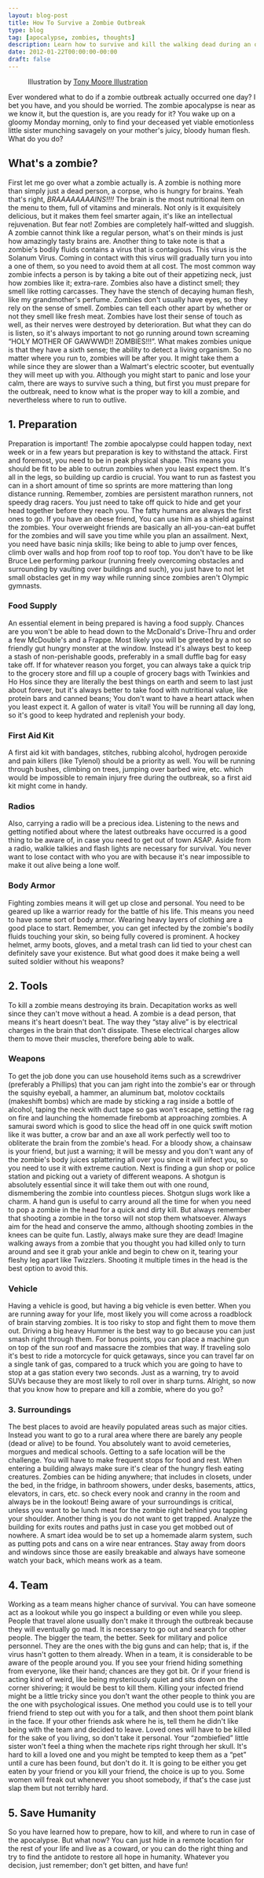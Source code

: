 ```yaml
---
layout: blog-post
title: How To Survive a Zombie Outbreak
type: blog
tag: [apocalypse, zombies, thoughts]
description: Learn how to survive and kill the walking dead during an outbreak with this helpful guide.
date: 2012-01-22T00:00:00-00:00
draft: false
---
```

<figure>
	<img src="how-to-survive-a-zombie-outbreak-tony-moore-illustration.png" alt="">
	<figcaption>
		Illustration by <a href="http://tonymooreillustration.com/gallery/main.php?g2_itemId=579" target="_blank" rel="nofollow">Tony Moore Illustration</a>
	</figcaption>
</figure>

Ever wondered what to do if a zombie outbreak actually occurred one day? I bet you have, and you should be worried. The zombie apocalypse is near as we know it, but the question is, are you ready for it? You wake up on a gloomy Monday morning, only to find your deceased yet viable emotionless little sister munching savagely on your mother's juicy, bloody human flesh. What do you do?

## What's a zombie?

First let me go over what a zombie actually is. A zombie is nothing more than simply just a dead person, a corpse, who is hungry for brains. Yeah that's right, <em>BRAAAAAAAAINS!!!!</em> The brain is the most nutritional item on the menu to them, full of vitamins and minerals. Not only is it exquisitely delicious, but it makes them feel smarter again, it's like an intellectual rejuvenation. But fear not! Zombies are completely half-witted and sluggish. A zombie cannot think like a regular person, what's on their minds is just how amazingly tasty brains are. Another thing to take note is that a zombie's bodily fluids contains a virus that is contagious. This virus is the Solanum Virus. Coming in contact with this virus will gradually turn you into a one of them, so you need to avoid them at all cost. The most common way zombie infects a person is by taking a bite out of their appetizing neck, just how zombies like it; extra-rare. Zombies also have a distinct smell; they smell like rotting carcasses. They have the stench of  decaying human flesh, like my grandmother's perfume. Zombies don't usually have eyes, so they rely on the sense of smell. Zombies can tell each other apart by whether or not they smell like fresh meat. Zombies have lost their sense of touch as well, as their nerves were destroyed by deterioration. But what they can do is listen, so it's always  important to not go running around town screaming “HOLY MOTHER OF GAWWWD!! ZOMBIES!!!”.  What makes zombies unique is that they have a sixth sense; the ability to detect a living organism. So no matter where you run to, zombies will be after you. It might take them a while since they are slower than a Walmart's electric scooter, but eventually they will meet up with you. Although you might start to panic and lose your calm, there are ways to survive such a thing, but first you must prepare for the outbreak, need to know what is the proper way to kill a zombie, and nevertheless where to run to outlive.

## 1. Preparation

Preparation is important! The zombie apocalypse could happen today, next week or in a few years but preparation is key to withstand the attack. First and foremost, you need to be in peak physical shape. This means you should be fit to be able to outrun zombies when you least expect them. It's all in the legs, so building up cardio is crucial. You want to run as fastest you can in a short amount of time so sprints are more mattering than long distance running. Remember, zombies are persistent marathon runners, not speedy drag racers. You just need to take off quick to hide and get your head together before they reach you. The fatty humans are always the first ones to go. If you have an obese friend, You can use him as a shield against the zombies. Your overweight friends are basically an all-you-can-eat buffet for the zombies and will save you time while you plan an assailment.
	Next, you need have basic ninja skills; like being to able to jump over fences, climb over walls and hop from roof top to roof top. You don't have to be like Bruce Lee performing parkour (running freely overcoming obstacles and surrounding by vaulting over buildings and such), you just have to not let small obstacles get in my way while running since zombies aren't Olympic gymnasts.

### Food Supply

An essential element in being prepared is having a food supply. Chances are you won't be able to head down to the McDonald's Drive-Thru and order a few McDouble's and a Frappe. Most likely you will be greeted by a not so friendly gut hungry monster at the window. Instead it's always best to keep a stash of non-perishable goods, preferably in a small duffle bag for easy take off. If for whatever reason you forget, you can always take a quick trip to the grocery store and fill up a couple of grocery bags with Twinkies and Ho Hos since they are literally the best things on earth and seem to last just about forever, but it's always better to take food with nutritional value, like protein bars and canned beans; You don't want to have a heart attack when you least expect it. A gallon of water is vital! You will be running all day long, so it's good to keep hydrated and replenish your body.

### First Aid Kit

A first aid kit with bandages, stitches, rubbing alcohol, hydrogen peroxide and pain killers (like Tylenol) should be a priority as well. You will be running through bushes, climbing on trees, jumping over barbed wire, etc. which would be impossible to remain injury free during the outbreak, so a first aid kit might come in handy.

### Radios

Also, carrying a radio will be a precious idea. Listening to the news and getting notified about where the latest outbreaks have occurred is a good thing to be aware of, in case you need to get out of town ASAP. Aside from a radio, walkie talkies and flash lights are necessary for survival. You never want to lose contact with who you are with because it's near impossible to make it out alive being a lone wolf.

### Body Armor

Fighting zombies means it will get up close and personal. You need to be geared up like a warrior ready for the battle of his life. This means you need to have some sort of body armor. Wearing heavy layers of clothing are a good place to start. Remember, you can get infected by the zombie's bodily fluids touching your skin, so being fully covered is prominent. A hockey helmet, army boots, gloves, and a metal trash can lid tied to your chest can definitely save your existence. But what good does it make being a well suited soldier without his weapons?

## 2. Tools

To kill a zombie means destroying its brain. Decapitation works as well since they can't move without a head. A zombie is a dead person, that means it's heart doesn't beat. The way they “stay alive” is by electrical charges in the brain that don't dissipate. These electrical charges allow them to move their muscles, therefore being able to walk.

### Weapons

To get the job done you can use household items such as a screwdriver (preferably a Phillips) that you can jam right into the zombie's ear or through the squishy eyeball, a hammer, an aluminum bat, molotov cocktails (makeshift bombs) which are made by sticking a rag inside a bottle of alcohol, taping the neck with duct tape so gas won't escape, setting the rag on fire and launching the homemade firebomb at approaching zombies. A samurai sword which is good to slice the head off in one quick swift motion like it was butter, a crow bar and an axe all work perfectly well too to obliterate the brain from the zombie's head. For a bloody show, a chainsaw is your friend, but just a warning; it will be messy and you don't want any of the zombie's body juices splattering all over you since it will infect you, so you need to use it with extreme caution. Next is finding a gun shop or police station and picking out a variety of different weapons. A shotgun is absolutely essential since it will take them out with one round, dismembering the zombie into countless pieces. Shotgun slugs work like a charm. A hand gun is useful to carry around all the time for when you need to pop a zombie in the head for a quick and dirty kill. But always remember that shooting a zombie in the torso will not stop them whatsoever. Always aim for the head and conserve the ammo, although shooting zombies in the knees can be quite fun. Lastly, always make sure they are dead! Imagine walking aways from a zombie that you thought you had killed only to turn around and see it grab your ankle and begin to chew on it, tearing your fleshy leg apart like Twizzlers.  Shooting it multiple times in the head is the best option to avoid this.

### Vehicle

Having a vehicle is good, but having a big vehicle is even better. When you are running away for your life, most likely you will come across a roadblock of brain starving zombies. It is too risky to stop and fight them to move them out. Driving a big heavy Hummer is the best way to go because you can just smash right through them. For bonus points, you can place a machine gun on top of the sun roof and massacre the zombies that way. If traveling solo it's best to ride a motorcycle for quick getaways,  since you can travel far on a single tank of gas, compared to a truck which you are going to have to stop at a gas station every two seconds. Just as a warning, try to avoid  SUVs because they are most likely to roll over in sharp turns.  Alright, so now that you know how to prepare and kill a zombie, where do you go?

### 3. Surroundings

The best places to avoid are heavily populated areas such as major cities. Instead you want to go to a rural area where there are barely any people (dead or alive) to be found. You absolutely want to avoid cemeteries, morgues and medical schools. Getting to a safe location will be the challenge. You will have to make frequent stops for food and rest. When entering a building always make sure it's clear of the hungry flesh eating creatures. Zombies can be hiding anywhere; that includes in closets, under the bed, in the fridge, in bathroom showers, under desks, basements, attics, elevators, in cars, etc. so check every nook and cranny in the room and always be in the lookout! Being aware of your surroundings is critical, unless you want to be lunch meat for the zombie right behind you tapping your shoulder. Another thing is you do not want to get trapped. Analyze the building for exits routes and paths just in case you get mobbed out of nowhere. A smart idea would be to set up a homemade alarm system, such as putting pots and cans on a wire near entrances. Stay away from doors and windows since those are easily breakable and always have someone watch your back, which means work as a team.

## 4. Team

Working as a team means higher chance of survival. You can have someone act as a lookout while you go inspect a building or even while you sleep. People that travel alone usually don't make it through the outbreak because they will eventually go mad. It is necessary to go out and search for other people. The bigger the team, the better. Seek for military and police personnel. They are the ones with the big guns and can help; that is, if the virus hasn't gotten to them already. When in a team, it is considerable to be aware of the people around you. If you see your friend hiding something from everyone, like their hand; chances are they got bit. Or if your friend is acting kind of weird, like being mysteriously quiet and sits down on the corner shivering; it would be best to kill them. Killing your infected friend might be a little tricky since you don't want the other people to think you are the one with psychological issues. One method you could use is to tell your friend friend to step out with you for a talk, and then shoot them point blank in the face. If your other friends ask where he is, tell them he didn't like being with the team and decided to leave. Loved ones will have to be killed for the sake of you living, so don't take it personal. Your “zombiefied” little sister won't feel a thing when the machete rips right through her skull. It's hard to kill a loved one and you might be tempted to keep them as a “pet” until a cure has been found, but don't do it. It is going to be either you get eaten by your friend or you kill your friend, the choice is up to you. Some women will freak out whenever you shoot somebody, if that's the case just slap them but not terribly hard.

## 5. Save Humanity

So you have learned how to prepare, how to kill, and where to run in case of the apocalypse. But what now? You can just hide in a remote location for the rest of your life and live as a coward, or you can do the right thing and try to find the antidote to restore all hope in humanity. Whatever you decision, just remember; don't get bitten, and have fun!
